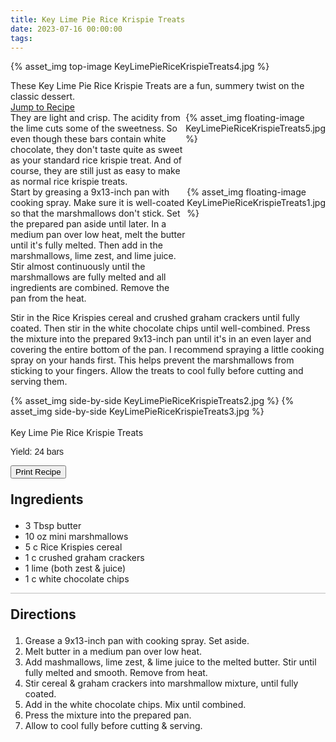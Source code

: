```yaml
---
title: Key Lime Pie Rice Krispie Treats
date: 2023-07-16 00:00:00
tags:
---
```


{% asset_img top-image KeyLimePieRiceKrispieTreats4.jpg %}
<div class="post-body">
These Key Lime Pie Rice Krispie Treats are a fun, summery twist on the classic dessert. 

<br>
<!--more-->

<a class="jump-to-recipe-btn" href="#recipejump"> 
    Jump to Recipe
</a>

<div style="display:flex;">
They are light and crisp. The acidity from the lime cuts some of the sweetness. So even though these bars contain white chocolate, they don't taste quite as sweet as your standard rice krispie treat. 
And of course, they are still just as easy to make as normal rice krispie treats. 
<div>
    {% asset_img floating-image KeyLimePieRiceKrispieTreats5.jpg %}
</div>
</div>

<div style="display:flex;">
Start by greasing a 9x13-inch pan with cooking spray. Make sure it is well-coated so that the marshmallows don't stick. Set the prepared pan aside until later. In a medium pan over low heat, melt the butter until it's fully melted. Then add in the marshmallows, lime zest, and lime juice. Stir almost continuously until the marshmallows are fully melted and all ingredients are combined. Remove the pan from the heat. 
<div>
    {% asset_img floating-image KeyLimePieRiceKrispieTreats1.jpg %}
</div>
</div>

Stir in the Rice Krispies cereal and crushed graham crackers until fully coated. Then stir in the white chocolate chips until well-combined. Press the mixture into the prepared 9x13-inch pan until it's in an even layer and covering the entire bottom of the pan. I recommend spraying a little cooking spray on your hands first. This helps prevent the marshmallows from sticking to your fingers. Allow the treats to cool fully before cutting and serving them. 

<div style="display:flex;">
    {% asset_img side-by-side KeyLimePieRiceKrispieTreats2.jpg %}
    {% asset_img side-by-side KeyLimePieRiceKrispieTreats3.jpg %}
</div>

<br>
</div>

<div id="recipejump"></div>
<div id="recipe">
    <div class="recipe-box">
        <div class="recipe-title-box">
            <div>
                <div class="recipe-title-box-title">
                    <div class="recipe-title-box-header">Key Lime Pie Rice Krispie Treats</div>
                </div>
                <p class="recipe-title-box-title" style="font-family: Arial;">Yield: 24 bars</p>
            </div>
            <!-- {% asset_img recipe-title-box-img KeyLimePieRiceKrispieTreats4.jpg %} -->
            <button class="print-recipe"
                    type="button"
                    onclick="printDIV('recipe')" >
                Print Recipe
            </button>
        </div>
        <p style="font-size:150%;"><b>Ingredients</b></p>
        <ul class="post-body">
                <li>3 Tbsp butter</li>
                <li>10 oz mini marshmallows</li>
                <li>5 c Rice Krispies cereal</li>
                <li>1 c crushed graham crackers</li>
                <li>1 lime (both zest & juice)</li>
                <li>1 c white chocolate chips</li>
        </ul>
        <hr style="height:1px;background-color:rgb(189, 189, 189) ">
        <p style="font-size:150%;"><b>Directions</b></p>
        <ol class="post-body">
            <li>Grease a 9x13-inch pan with cooking spray. Set aside.</li>
            <li>Melt butter in a medium pan over low heat.</li>
            <li>Add mashmallows, lime zest, & lime juice to the melted butter. Stir until fully melted and smooth. Remove from heat.</li>
            <li>Stir cereal & graham crackers into marshmallow mixture, until fully coated.</li>
            <li>Add in the white chocolate chips. Mix until combined.</li>
            <li>Press the mixture into the prepared pan.</li>
            <li>Allow to cool fully before cutting & serving.</li>
        </ol> 
    </div>
</div>

<br>
